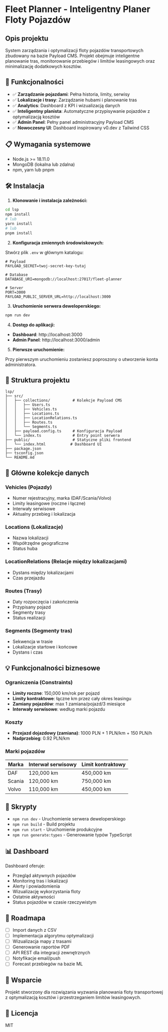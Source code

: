 # Fleet Planner - Inteligentny Planer Floty Pojazdów

## Opis projektu

System zarządzania i optymalizacji floty pojazdów transportowych zbudowany na bazie Payload CMS. Projekt obejmuje inteligentne planowanie tras, monitorowanie przebiegów i limitów leasingowych oraz minimalizację dodatkowych kosztów.

## 🚀 Funkcjonalności

- ✅ **Zarządzanie pojazdami**: Pełna historia, limity, serwisy
- ✅ **Lokalizacje i trasy**: Zarządzanie hubami i planowanie tras
- ✅ **Analytics**: Dashboard z KPI i wizualizacją danych
- ✅ **Inteligentny planista**: Automatyczne przypisywanie pojazdów z optymalizacją kosztów
- ✅ **Admin Panel**: Pełny panel administracyjny Payload CMS
- ✅ **Nowoczesny UI**: Dashboard inspirowany v0.dev z Tailwind CSS

## 📋 Wymagania systemowe

- Node.js >= 18.11.0
- MongoDB (lokalna lub zdalna)
- npm, yarn lub pnpm

## 🛠️ Instalacja

1. **Klonowanie i instalacja zależności:**

```bash
cd lsp
npm install
# lub
yarn install
# lub
pnpm install
```

2. **Konfiguracja zmiennych środowiskowych:**

Stwórz plik `.env` w głównym katalogu:

```env
# Payload
PAYLOAD_SECRET=twoj-secret-key-tutaj

# Database
DATABASE_URI=mongodb://localhost:27017/fleet-planner

# Server
PORT=3000
PAYLOAD_PUBLIC_SERVER_URL=http://localhost:3000
```

3. **Uruchomienie serwera deweloperskiego:**

```bash
npm run dev
```

4. **Dostęp do aplikacji:**

- **Dashboard**: http://localhost:3000
- **Admin Panel**: http://localhost:3000/admin

5. **Pierwsze uruchomienie:**

Przy pierwszym uruchomieniu zostaniesz poproszony o utworzenie konta administratora.

## 📁 Struktura projektu

```
lsp/
├── src/
│   ├── collections/          # Kolekcje Payload CMS
│   │   ├── Users.ts
│   │   ├── Vehicles.ts
│   │   ├── Locations.ts
│   │   ├── LocationRelations.ts
│   │   ├── Routes.ts
│   │   └── Segments.ts
│   ├── payload.config.ts     # Konfiguracja Payload
│   └── index.ts              # Entry point serwera
├── public/                   # Statyczne pliki frontend
│   └── index.html           # Dashboard UI
├── package.json
├── tsconfig.json
└── README.md
```

## 🎯 Główne kolekcje danych

### Vehicles (Pojazdy)
- Numer rejestracyjny, marka (DAF/Scania/Volvo)
- Limity leasingowe (roczne i łączne)
- Interwały serwisowe
- Aktualny przebieg i lokalizacja

### Locations (Lokalizacje)
- Nazwa lokalizacji
- Współrzędne geograficzne
- Status huba

### LocationRelations (Relacje między lokalizacjami)
- Dystans między lokalizacjami
- Czas przejazdu

### Routes (Trasy)
- Daty rozpoczęcia i zakończenia
- Przypisany pojazd
- Segmenty trasy
- Status realizacji

### Segments (Segmenty tras)
- Sekwencja w trasie
- Lokalizacje startowe i końcowe
- Dystans i czas

## 💡 Funkcjonalności biznesowe

### Ograniczenia (Constraints)
- **Limity roczne**: 150,000 km/rok per pojazd
- **Limity kontraktowe**: łączne km przez cały okres leasingu
- **Zamiany pojazdów**: max 1 zamiana/pojazd/3 miesiące
- **Interwały serwisowe**: według marki pojazdu

### Koszty
- **Przejazd dojazdowy (zamiana)**: 1000 PLN + 1 PLN/km + 150 PLN/h
- **Nadprzebieg**: 0.92 PLN/km

### Marki pojazdów

| Marka  | Interwał serwisowy | Limit kontraktowy |
|--------|-------------------|-------------------|
| DAF    | 120,000 km        | 450,000 km        |
| Scania | 120,000 km        | 750,000 km        |
| Volvo  | 110,000 km        | 450,000 km        |

## 🔧 Skrypty

- `npm run dev` - Uruchomienie serwera deweloperskiego
- `npm run build` - Build projektu
- `npm run start` - Uruchomienie produkcyjne
- `npm run generate:types` - Generowanie typów TypeScript

## 📊 Dashboard

Dashboard oferuje:
- Przegląd aktywnych pojazdów
- Monitoring tras i lokalizacji
- Alerty i powiadomienia
- Wizualizację wykorzystania floty
- Ostatnie aktywności
- Status pojazdów w czasie rzeczywistym

## 🚧 Roadmapa

- [ ] Import danych z CSV
- [ ] Implementacja algorytmu optymalizacji
- [ ] Wizualizacja mapy z trasami
- [ ] Generowanie raportów PDF
- [ ] API REST dla integracji zewnętrznych
- [ ] Notyfikacje email/push
- [ ] Forecast przebiegów na bazie ML

## 🤝 Wsparcie

Projekt stworzony dla rozwiązania wyzwania planowania floty transportowej z optymalizacją kosztów i przestrzeganiem limitów leasingowych.

## 📝 Licencja

MIT

